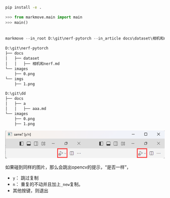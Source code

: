 
```bash
pip install -e .
```
```python
>>> from markmove.main import main
>>> main()


markmove --in_root D:\git\nerf-pytorch --in_article docs\dataset\相机和nerf.md --out_root D:\git\dd --out_article docs/a/aaa.md 
```
```
D:\git\nerf-pytorch
├── docs
│   ├── dataset
│   │   ├── 相机和nerf.md
└── images
    ├── 0.png
└── imgs
    ├── 1.png
```
```
D:\git\dd
├── docs
│   ├── a
│   │   ├── aaa.md
└── images
    ├── 0.png
    ├── 1.png
```


![Alt text](images/image-1.png)

如果碰到同样的图片，那么会跳出opencv的提示，“是否一样”，
- `y`： 跳过复制 
- `n`： 重复的不动并且加上`_new`复制。
- 其他按键，则退出
